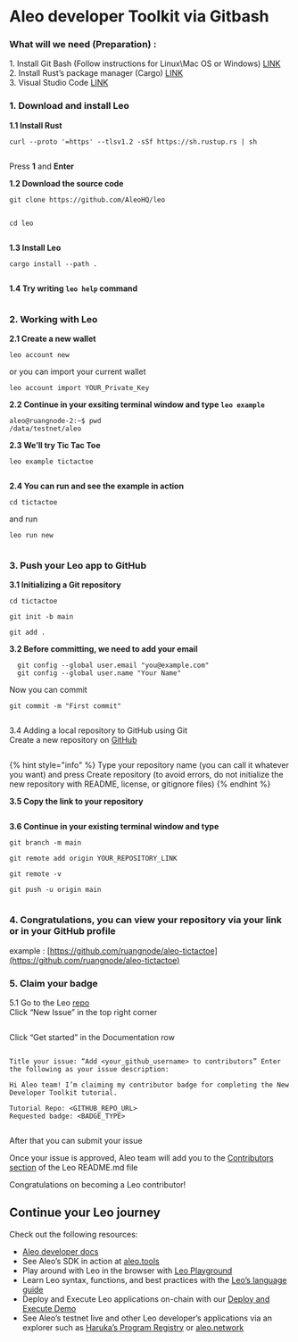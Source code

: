 # Aleo developer Toolkit via Gitbash

### What will we need (Preparation) : <a href="#06f3" id="06f3"></a>

1\. Install Git Bash (Follow instructions for Linux\Mac OS or Windows) [LINK](https://git-scm.com/downloads)\
2\. Install Rust’s package manager (Cargo) [LINK](https://www.rust-lang.org/tools/install)\
3\. Visual Studio Code [LINK](https://code.visualstudio.com/?wt.mc\_id=vscom\_downloads)

### 1. Download and install Leo <a href="#8ff7" id="8ff7"></a>

**1.1 Install Rust**

```git
curl --proto '=https' --tlsv1.2 -sSf https://sh.rustup.rs | sh
```

<figure><img src="../.gitbook/assets/image.png" alt=""><figcaption></figcaption></figure>

Press **1** and **Enter**

**1.2 Download the source code**

```git
git clone https://github.com/AleoHQ/leo
```

<figure><img src="../.gitbook/assets/image (1).png" alt=""><figcaption></figcaption></figure>

```
cd leo
```

<figure><img src="../.gitbook/assets/image (2).png" alt=""><figcaption></figcaption></figure>

**1.3 Install Leo**

```git
cargo install --path .
```

<figure><img src="../.gitbook/assets/image (3).png" alt=""><figcaption></figcaption></figure>

**1.4 Try writing `leo help` command**

<figure><img src="../.gitbook/assets/image (4).png" alt=""><figcaption></figcaption></figure>

### 2. Working with Leo <a href="#7193" id="7193"></a>

**2.1 Create a new wallet**

```
leo account new
```

or you can import your current wallet

```
leo account import YOUR_Private_Key
```

**2.2 Continue in your exsiting terminal window and type `leo example`**

```
aleo@ruangnode-2:~$ pwd
/data/testnet/aleo
```

**2.3 We’ll try Tic Tac Toe**

```
leo example tictactoe
```

<figure><img src="../.gitbook/assets/image (5).png" alt=""><figcaption></figcaption></figure>

**2.4 You can run and see the example in action**

```
cd tictactoe
```

and run

```
leo run new
```

<figure><img src="../.gitbook/assets/image (6).png" alt=""><figcaption></figcaption></figure>

### 3. Push your Leo app to GitHub <a href="#3118" id="3118"></a>

**3.1 Initializing a Git repository**

```
cd tictactoe

git init -b main

git add .
```

**3.2 Before committing, we need to add your email**

```
  git config --global user.email "you@example.com"
  git config --global user.name "Your Name"
```

Now you can commit

```
git commit -m "First commit"
```

<figure><img src="../.gitbook/assets/image (7).png" alt=""><figcaption></figcaption></figure>

3.4 Adding a local repository to GitHub using Git\
Create a new repository on [GitHub](https://github.com/new)

<figure><img src="../.gitbook/assets/image (8).png" alt=""><figcaption></figcaption></figure>

{% hint style="info" %}
Type your repository name (you can call it whatever you want) and press Create repository (to avoid errors, do not initialize the new repository with README, license, or gitignore files)
{% endhint %}

**3.5 Copy the link to your repository**

<figure><img src="../.gitbook/assets/image (9).png" alt=""><figcaption></figcaption></figure>

**3.6 Continue in your existing terminal window and type**

```
git branch -m main

git remote add origin YOUR_REPOSITORY_LINK

git remote -v

git push -u origin main
```

<figure><img src="../.gitbook/assets/image (10).png" alt=""><figcaption></figcaption></figure>

### 4. Congratulations, you can view your repository via your link or in your GitHub profile <a href="#b9a6" id="b9a6"></a>

example : [https://github.com/ruangnode/aleo-tictactoe](https://github.com/ruangnode/aleo-tictactoe)

### 5. Claim your badge <a href="#e0a9" id="e0a9"></a>

5.1 Go to the Leo [repo](https://github.com/AleoHQ/leo/issues)\
Click “New Issue” in the top right corner

<figure><img src="../.gitbook/assets/image (11).png" alt=""><figcaption></figcaption></figure>

Click “Get started” in the Documentation row

<figure><img src="../.gitbook/assets/image (12).png" alt=""><figcaption></figcaption></figure>

`Title your issue: “Add <your_github_username> to contributors” Enter the following as your issue description:`

```
Hi Aleo team! I’m claiming my contributor badge for completing the New Developer Toolkit tutorial.

Tutorial Repo: <GITHUB_REPO_URL>
Requested badge: <BADGE_TYPE>
```

<figure><img src="../.gitbook/assets/Screenshot 2023-11-21 032243.png" alt=""><figcaption></figcaption></figure>

After that you can submit your issue

Once your issue is approved, Aleo team will add you to the [Contributors section](https://github.com/AleoHQ/leo#%EF%B8%8F-contributors) of the Leo README.md file

Congratulations on becoming a Leo contributor!&#x20;

## Continue your Leo journey[​](https://developer.aleo.org/testnet/getting\_started/developer\_toolkit/#continue-your-leo-journey) <a href="#cd09" id="cd09"></a>

Check out the following resources:

* [Aleo developer docs](https://developer.aleo.org/getting\_started/)
* See Aleo’s SDK in action at [aleo.tools](https://aleo.tools/)
* Play around with Leo in the browser with [Leo Playground](https://play.leo-lang.org/)
* Learn Leo syntax, functions, and best practices with the [Leo’s language guide](https://developer.aleo.org/leo/language)
* Deploy and Execute Leo applications on-chain with our [Deploy and Execute Demo](https://developer.aleo.org/testnet/getting\_started/deploy\_execute\_demo)
* See Aleo’s testnet live and other Leo developer’s applications via an explorer such as [Haruka’s Program Registry](https://explorer.hamp.app/programs) or [aleo.network](https://www.aleo.network/)
